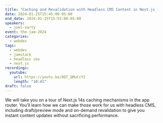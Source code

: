 ```yaml
---
title: "Caching and Revalidation with Headless CMS Content in Next.js 14"
date: 2024-01-25T15:45:00-05:00
end_date: 2024-01-25T15:55:00-05:00
speakers:
  - joel-varty
event: the-jam-2024
categories:
  - webdev
tags:
  - webdev
  - jamstack
  - headless cms
  - next.js
recordings:
  youtube:
    url: https://youtu.be/8QT_QMuCcYI
    length: "10:41"
draft: false
---
```


We will take you on a tour of Next.js 14s caching mechanisms in the app router.  You’ll learn how we can make those work for us with headless CMS, including draft/preview mode and on-demand revalidation to give you instant content updates without sacrificing performance.
